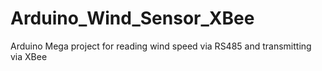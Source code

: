 # Arduino_Wind_Sensor_XBee
Arduino Mega project for reading wind speed via RS485 and transmitting via XBee
